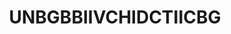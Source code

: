 ---
title: UNBGBBIIVCHIDCTIICBG
crosslinks:
- gifs
- pics
- AskReddit
- funny
- interestingasfuck
- gaming
- aww
- xkcd
- tifu
- restofthefuckingowl
- Whatcouldgowrong
- videos
- LearnUselessTalents
- explainlikeimfive
- redditgetsdrawn
- NatureIsFuckingLit
- gifsthatendtoosoon
- CrossfitGirls
- woahdude
---